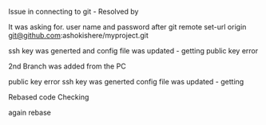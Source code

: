 Issue in connecting to git -  Resolved by

It was asking for. user name and password
after git remote set-url origin git@github.com:ashokishere/myproject.git


ssh key was generted and config file was updated - getting public key error 

2nd Branch was added from the PC
 
public key error 
ssh key was generted 
config file was updated - getting 
 
 Rebased code Checking

again rebase